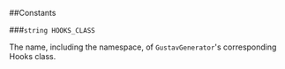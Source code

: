 ##Constants

###`string HOOKS_CLASS`

The name, including the namespace, of `GustavGenerator`'s corresponding Hooks class.